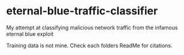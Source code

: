 # eternal-blue-traffic-classifier
My attempt at classifying malicious network traffic from the infamous eternal blue exploit

Training data is not mine. Check each folders ReadMe for citations.
